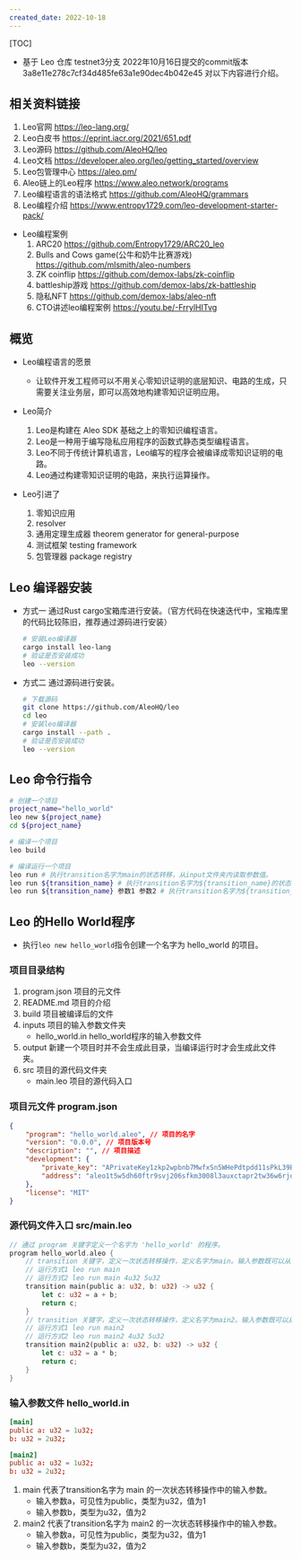 ```yaml
---
created_date: 2022-10-18
---
```


[TOC]

- 基于 Leo 仓库 testnet3分支 2022年10月16日提交的commit版本 3a8e11e278c7cf34d485fe63a1e90dec4b042e45 对以下内容进行介绍。

## 相关资料链接
1. Leo官网  https://leo-lang.org/
2. Leo白皮书  https://eprint.iacr.org/2021/651.pdf
3. Leo源码  https://github.com/AleoHQ/leo
4. Leo文档  https://developer.aleo.org/leo/getting_started/overview
5. Leo包管理中心  https://aleo.pm/
6. Aleo链上的Leo程序 https://www.aleo.network/programs
7. Leo编程语言的语法格式  https://github.com/AleoHQ/grammars
8. Leo编程介绍  https://www.entropy1729.com/leo-development-starter-pack/

- Leo编程案例
    1. ARC20 https://github.com/Entropy1729/ARC20_leo
    2. Bulls and Cows game(公牛和奶牛比赛游戏)  https://github.com/mlsmith/aleo-numbers
    3. ZK coinflip https://github.com/demox-labs/zk-coinflip
    4. battleship游戏  https://github.com/demox-labs/zk-battleship
    5. 隐私NFT  https://github.com/demox-labs/aleo-nft
    6. CTO讲述leo编程案例 https://youtu.be/-FrrylHITvg

## 概览
- Leo编程语言的愿景
    - 让软件开发工程师可以不用关心零知识证明的底层知识、电路的生成，只需要关注业务层，即可以高效地构建零知识证明应用。

- Leo简介
    1. Leo是构建在 Aleo SDK 基础之上的零知识编程语言。
    2. Leo是一种用于编写隐私应用程序的函数式静态类型编程语言。
    3. Leo不同于传统计算机语言，Leo编写的程序会被编译成零知识证明的电路。
    4. Leo通过构建零知识证明的电路，来执行运算操作。

- Leo引进了
  1. 零知识应用
  2. resolver
  3. 通用定理生成器 theorem generator for general-purpose
  4. 测试框架 testing framework
  5. 包管理器 package registry

## Leo 编译器安装
- 方式一 通过Rust cargo宝箱库进行安装。（官方代码在快速迭代中，宝箱库里的代码比较陈旧，推荐通过源码进行安装）
    ```bash
    # 安装Leo编译器
    cargo install leo-lang
    # 验证是否安装成功
    leo --version
    ```

- 方式二 通过源码进行安装。
    ```bash
    # 下载源码
    git clone https://github.com/AleoHQ/leo
    cd leo
    # 安装leo编译器
    cargo install --path .
    # 验证是否安装成功
    leo --version
    ```

## Leo 命令行指令
```bash
# 创建一个项目
project_name="hello_world"
leo new ${project_name}
cd ${project_name}

# 编译一个项目
leo build

# 编译运行一个项目
leo run # 执行transition名字为main的状态转移，从input文件夹内读取参数值。
leo run ${transition_name} # 执行transition名字为${transition_name}的状态转移，从input文件夹内读取参数值。
leo run ${transition_name} 参数1 参数2 # 执行transition名字为${transition_name}的状态转移，从命令行读取参数值。
```

## Leo 的Hello World程序
- 执行``leo new hello_world``指令创建一个名字为 hello_world 的项目。

### 项目目录结构
1. program.json  项目的元文件
2. README.md  项目的介绍
3. build  项目被编译后的文件
4. inputs  项目的输入参数文件夹
    - hello_world.in  hello_world程序的输入参数文件
5. output 新建一个项目时并不会生成此目录，当编译运行时才会生成此文件夹。
6. src  项目的源代码文件夹
    - main.leo  项目的源代码入口

### 项目元文件 program.json 
```json
{
    "program": "hello_world.aleo", // 项目的名字
    "version": "0.0.0", // 项目版本号
    "description": "", // 项目描述
    "development": {
        "private_key": "APrivateKey1zkp2wpbnb7MwfxSn5WHePdtpdd11sPkL39BTHxCZveyiLPK", // 用于运行程序，执行签名的账户私钥
        "address": "aleo1t5w5dh60ftr9svj206sfkm3008l3auxctapr2tw36w6rjd5n2uxqfxv7tt" // 用于运行程序，的账户地址
    },
    "license": "MIT"
}
 ```

### 源代码文件入口 src/main.leo
```rs
// 通过 program 关键字定义一个名字为 'hello_world' 的程序。
program hello_world.aleo {
    // transition 关键字，定义一次状态转移操作，定义名字为main。输入参数既可以从 inputs/hello_world.in 里读取，也可以在运行时从命令行里传入。
    // 运行方式1 leo run main
    // 运行方式2 leo run main 4u32 5u32
    transition main(public a: u32, b: u32) -> u32 {
        let c: u32 = a + b;
        return c;
    }
    // transition 关键字，定义一次状态转移操作，定义名字为main2。输入参数既可以从 inputs/hello_world.in 里读取，也可以在运行时从命令行里传入。
    // 运行方式1 leo run main2
    // 运行方式2 leo run main2 4u32 5u32
    transition main2(public a: u32, b: u32) -> u32 {
        let c: u32 = a * b;
        return c;
    }
}
```

### 输入参数文件 hello_world.in
```toml
[main]
public a: u32 = 1u32;
b: u32 = 2u32;

[main2]
public a: u32 = 1u32;
b: u32 = 2u32;
```

1. main 代表了transition名字为 main 的一次状态转移操作中的输入参数。
   - 输入参数a，可见性为public，类型为u32，值为1
   - 输入参数b，类型为u32，值为2
2. main2 代表了transition名字为 main2 的一次状态转移操作中的输入参数。
   - 输入参数a，可见性为public，类型为u32，值为1
   - 输入参数b，类型为u32，值为2
